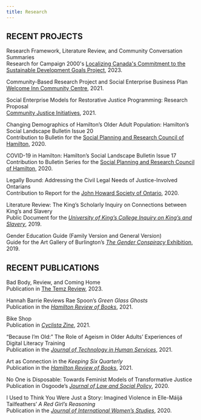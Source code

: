 ```yaml
---
title: Research
---
```

## RECENT PROJECTS

R﻿esearch Framework, Literature Review, and Community Conversation Summaries<br/> R﻿esearch for Campaign 2000's [Localizing Canada's Commitment to the Sustainable Development Goals Project](https://sdg.campaign2000.ca/our-work/research/), 2023.

Community-Based Research Project and Social Enterprise Business Plan<br/>
[Welcome Inn Community Centre](https://welcomeinn.ca/new-horizons-update-reopening-with-a-cafe/), 2021.

Social Enterprise Models for Restorative Justice Programming: Research Proposal<br/>
[Community Justice Initiatives](https://cjiwr.com/), 2021.

Changing Demographics of Hamilton’s Older Adult Population: Hamilton’s Social Landscape Bulletin Issue 20<br/>
Contribution to Bulletin for the [Social Planning and Research Council of Hamilton](https://www.sprc.hamilton.on.ca/wp-content/uploads/2020/11/SPRC-Hamilton-Social-Landscape-Older-Adults-November-2020.pdf), 2020.

COVID-19 in Hamilton: Hamilton’s Social Landscape Bulletin Issue 17<br/>
Contribution to Bulletin Series for the [Social Planning and Research Council of Hamilton](https://www.sprc.hamilton.on.ca/2016/09/hamilton-social-landscape/), 2020.

Legally Bound: Addressing the Civil Legal Needs of Justice-Involved Ontarians<br/>
Contribution to Report for the [John Howard Society of Ontario](https://johnhoward.on.ca/wp-content/uploads/2020/07/Legally-Bound-The-Civil-Legal-Needs-of-Justice-Involved-Populations.pdf), 2020.

Literature Review: The King’s Scholarly Inquiry on Connections between King’s and Slavery<br/>
Public Document for the *[University of King’s College Inquiry on King’s and Slavery](https://ukings.ca/administration/public-documents/slavery-scholarly-inquiry/academic-research/)*, 2019.

Gender Education Guide (Family Version and General Version)<br/>
Guide for the Art Gallery of Burlington’s [*The Gender Conspiracy* Exhibition](https://agb.life/visit/exhibitions/the-gender-conspiracy), 2019.

## RECENT PUBLICATIONS

B﻿ad Body, Review, and Coming Home<br/>P﻿ublication in [The Temz Review](https://www.thetemzreview.com/barrie.html), 2023.

Hannah Barrie Reviews Rae Spoon’s *Green Glass Ghosts*<br/>
Publication in the *[Hamilton Review of Books](http://hamiltonreviewofbooks.com/blog/2021/11/30/hannah-barrie-reviews-rae-spoons-green-glass-ghosts)*, 2021.

Bike Shop<br/>
Publication in *[Cyclista Zine](https://www.cyclistazine.com/shop/p/emodiy-disruption-cyclista-zine-issue-5)*, 2021.

“Because I’m Old:” The Role of Ageism in Older Adults’ Experiences of Digital Literacy Training<br/>
Publication in the *[Journal of Technology in Human Services](https://www.tandfonline.com/doi/full/10.1080/15228835.2021.1962477)*, 2021.

Art as Connection in the *Keeping Six Quarterly*<br/>
Publication in the *[Hamilton Review of Books](http://hamiltonreviewofbooks.com/blog/2021/05/19/art-as-connection-in-the-keeping-six-quarterly)*, 2021.

No One is Disposable: Towards Feminist Models of Transformative Justice<br/>
Publication in Osgoode’s *[Journal of Law and Social Policy](https://digitalcommons.osgoode.yorku.ca/jlsp/vol33/iss1/4/)*, 2020.

I Used to Think You Were Just a Story: Imagined Violence in Elle-Máijá Tailfeathers’ *A Red Girl’s Reasoning*<br/>
Publication in the *[Journal of International Women’s Studies](https://vc.bridgew.edu/jiws/vol21/iss7/9/)*, 2020.